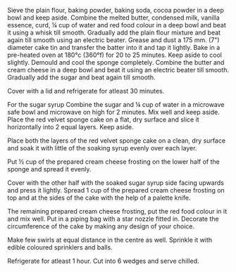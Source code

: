 Sieve the plain flour, baking powder, baking soda, cocoa powder in a deep bowl and keep aside.
Combine the melted butter, condensed milk, vanilla essence, curd, ¼ cup of water and red food colour in a deep bowl and beat it using a whisk till smooth.
Gradually add the plain flour mixture and beat again till smooth using an electric beater.
Grease and dust a 175 mm. (7") diameter cake tin and transfer the batter into it and tap it lightly.
Bake in a pre-heated oven at 180°c (360°f) for 20 to 25 minutes.
Keep aside to cool slightly.
Demould and cool the sponge completely.
Combine the butter and cream cheese in a deep bowl and beat it using an electric beater till smooth.
Gradually add the sugar and beat again till smooth.

Cover with a lid and refrigerate for atleast 30 minutes.

For the sugar syrup
Combine the sugar and ¼ cup of water in a microwave safe bowl and microwave on high for 2 minutes. Mix well and keep aside.
Place the red velvet sponge cake on a flat, dry surface and slice it horizontally into 2 equal layers. Keep aside.

Place both the layers of the red velvet sponge cake on a clean, dry surface and soak it with little of the soaking syrup evenly over each layer.

Put ½ cup of the prepared cream cheese frosting on the lower half of the sponge and spread it evenly.

Cover with the other half with the soaked sugar syrup side facing upwards and press it lightly.
Spread 1 cup of the prepared cream cheese frosting on top and at the sides of the cake with the help of a palette knife.

The remaining prepared cream cheese frosting, put the red food colour in it and mix well. Put in a piping bag with a star nozzle fitted in. Decorate the circumference of the cake by making any design of your choice.

Make few swirls at equal distance in the centre as well.
Sprinkle it with edible coloured sprinklers and balls.

Refrigerate for atleast 1 hour.
Cut into 6 wedges and serve chilled.